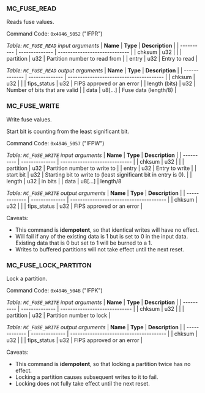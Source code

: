 ### MC_FUSE_READ

Reads fuse values.

Command Code: `0x4946_5052` ("IFPR")

*Table: `MC_FUSE_READ` input arguments*
| **Name**   | **Type**       | **Description**               |
| ---------- | -------------- | ----------------------------- |
| chksum     |  u32           |                               |
| partition  |  u32           | Partition number to read from |
| entry      |  u32           | Entry to read                 |

*Table: `MC_FUSE_READ` output arguments*
| **Name**      | **Type**       | **Description**                         |
| ------------- | -------------- | --------------------------------------- |
| chksum        |  u32           |                                         |
| fips_status   |  u32           | FIPS approved or an error               |
| length (bits) |  u32           | Number of bits that are valid           |
| data          |  u8[...]       | Fuse data (length/8)                    |

### MC_FUSE_WRITE

Write fuse values.

Start bit is counting from the least significant bit.

Command Code: `0x4946_5057` ("IFPW")

*Table: `MC_FUSE_WRITE` input arguments*
| **Name**   | **Type**       | **Description**               |
| ---------- | -------------- | ----------------------------- |
| chksum     |  u32           |                               |
| partition  |  u32           | Partition number to write to  |
| entry      |  u32           | Entry to write                |
| start bit  |  u32           | Starting bit to write to (least significant bit in entry is 0). |
| length     | u32            | in bits                       |
| data       | u8[...]        | length/8


*Table: `MC_FUSE_WRITE` output arguments*
| **Name**      | **Type**       | **Description**                         |
| ------------- | -------------- | --------------------------------------- |
| chksum        |  u32           |                                         |
| fips_status   |  u32           | FIPS approved or an error               |


Caveats:
* This command is **idempotent**, so that identical writes will have no effect.
* Will fail if any of the existing data is 1 but is set to 0 in the input data. Existing data that is 0 but set to 1 will be burned to a 1.
* Writes to buffered partitions will not take effect until the next reset.

### MC_FUSE_LOCK_PARTITON

Lock a partition.

Command Code: `0x4946_504B` ("IFPK")

*Table: `MC_FUSE_WRITE` input arguments*
| **Name**   | **Type**       | **Description**               |
| ---------- | -------------- | ----------------------------- |
| chksum     |  u32           |                               |
| partition  |  u32           | Partition number to lock      |


*Table: `MC_FUSE_WRITE` output arguments*
| **Name**      | **Type**       | **Description**                         |
| ------------- | -------------- | --------------------------------------- |
| chksum        |  u32           |                                         |
| fips_status   |  u32           | FIPS approved or an error               |

Caveats:
* This command is **idempotent**, so that locking a partition twice has no effect.
* Locking a partition causes subsequent writes to it to fail.
* Locking does not fully take effect until the next reset.